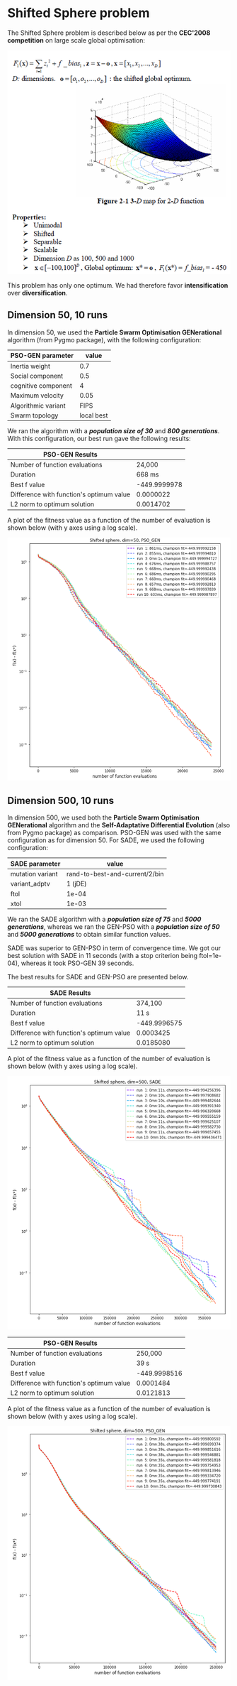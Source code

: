 # Shifted Sphere problem
The Shifted Sphere problem is described below as per the **CEC'2008 competition** on large scale global optimisation:

![](shifted-sphere-problem.png)

This problem has only one optimum. We had therefore favor **intensification** over **diversification**.

## Dimension 50, 10 runs
In dimension 50, we used the **Particle Swarm Optimisation GENerational** algorithm (from Pygmo package), with the following configuration:

|PSO-GEN parameter|value|
|------------|-----|
|Inertia weight|0.7|
|Social component|0.5|
|cognitive component|4|
|Maximum velocity|0.05|
|Algorithmic variant|FIPS|
|Swarm topology|local best|

We ran the algorithm with a ***population size of 30*** and ***800 generations***. With this configuration, our best run gave the following results:

|PSO-GEN Results| |
|------------|-----|
|Number of function evaluations|24,000|
|Duration|668 ms|
|Best f value|-449.9999978|
|Difference with function's optimum value|0.0000022|
|L2 norm to optimum solution|0.0014702|

A plot of the fitness value as a function of the number of evaluation is shown below (with y axes using a log scale).

![](shifted-sphere-50-PSO-GEN-log.png)

## Dimension 500, 10 runs
In dimension 500, we used both the **Particle Swarm Optimisation GENerational** algorithm and the **Self-Adaptative Differential Evolution** (also from Pygmo package) as comparison. PSO-GEN was used with the same configuration as for dimension 50. For SADE, we used the following configuration:

|SADE parameter|value|
|------------|-----|
|mutation variant|rand-to-best-and-current/2/bin|
|variant_adptv|1 (jDE)|
|ftol|1e-04|
|xtol|1e-03|

We ran the SADE algorithm with a ***population size of 75*** and ***5000 generations***, whereas we ran the GEN-PSO with a ***population size of 50*** and ***5000 generations*** to obtain similar function values.

SADE was superior to GEN-PSO in term of convergence time. We got our best solution with SADE in 11 seconds (with a stop criterion being ftol=1e-04), whereas it took PSO-GEN 39 seconds.

The best results for SADE and GEN-PSO are presented below.

|SADE Results| |
|------------|-----|
|Number of function evaluations|374,100|
|Duration|11 s|
|Best f value|-449.9996575|
|Difference with function's optimum value|0.0003425|
|L2 norm to optimum solution|0.0185080|

A plot of the fitness value as a function of the number of evaluation is shown below (with y axes using a log scale).

![](shifted-sphere-500-SADE-log.png)

|PSO-GEN Results| |
|------------|-----|
|Number of function evaluations|250,000|
|Duration|39 s|
|Best f value|-449.9998516|
|Difference with function's optimum value|0.0001484|
|L2 norm to optimum solution|0.0121813|

A plot of the fitness value as a function of the number of evaluation is shown below (with y axes using a log scale).

![](shifted-sphere-500-PSO-GEN-log.png)

